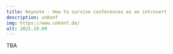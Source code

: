 ```yaml
---
title: Keynote - How to survive conferences as an introvert
description: unKonf
img: https://www.unkonf.de/
alt: 2021.10.09
---
```

TBA
